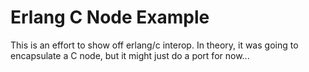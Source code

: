 # Erlang C Node Example

This is an effort to show off erlang/c interop.  In theory, it was going to encapsulate a C node, but it might just do a port for now...
